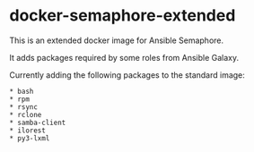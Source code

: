 # docker-semaphore-extended
This is an extended docker image for Ansible Semaphore.

It adds packages required by some roles from Ansible Galaxy.

Currently adding the following packages to the standard image:

	* bash
	* rpm
	* rsync
	* rclone
	* samba-client
	* ilorest
	* py3-lxml
